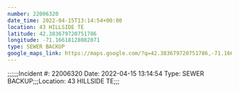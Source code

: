 ```yaml
---
number: 22006320
date_time: 2022-04-15T13:14:54+00:00
location: 43 HILLSIDE TE
latitude: 42.383679720751786
longitude: -71.16618128082071
type: SEWER BACKUP
google_maps_link: https://maps.google.com/?q=42.383679720751786,-71.16618128082071
---
```


;;;;;;Incident #: 22006320  Date: 2022-04-15 13:14:54   Type: SEWER BACKUP;;;Location: 43 HILLSIDE TE;;;
